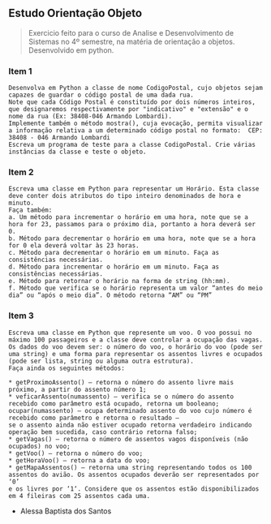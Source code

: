 ## Estudo Orientação Objeto
> Exercicio feito para o curso de Analise e Desenvolvimento de Sistemas no 4º semestre, na matéria de orientação a objetos. Desenvolvido em python.
### Item 1
    Desenvolva em Python a classe de nome CodigoPostal, cujo objetos sejam capazes de guardar o código postal de uma dada rua. 
    Note que cada Código Postal é constituído por dois números inteiros, que designaremos respectivamente por "indicativo" e "extensão" e o nome da rua (Ex: 38408-046 Armando Lombardi).
    Implemente também o método mostra(), cuja evocação, permita visualizar a informação relativa a um determinado código postal no formato:  CEP: 38408 - 046 Armando Lombardi
    Escreva um programa de teste para a classe CodigoPostal. Crie várias instâncias da classe e teste o objeto.
### Item 2 
    Escreva uma classe em Python para representar um Horário. Esta classe deve conter dois atributos do tipo inteiro denominados de hora e minuto. 
    Faça também:
    a. Um método para incrementar o horário em uma hora, note que se a hora for 23, passamos para o próximo dia, portanto a hora deverá ser 0.
    b. Método para decrementar o horário em uma hora, note que se a hora for 0 ela deverá voltar às 23 horas.
    c. Método para decrementar o horário em um minuto. Faça as consistências necessárias.
    d. Método para incrementar o horário em um minuto. Faça as consistências necessárias.
    e. Método para retornar o horário na forma de string (hh:mm).
    f. Método que verifica se o horário representa um valor “antes do meio dia” ou “após o meio dia”. O método retorna “AM” ou “PM”
### Item 3 
    Escreva uma classe em Python que represente um voo. O voo possui no máximo 100 passageiros e a classe deve controlar a ocupação das vagas. 
    Os dados do voo devem ser: o número do voo, o horário do voo (pode ser uma string) e uma forma para representar os assentos livres e ocupados (pode ser lista, string ou alguma outra estrutura). 
    Faça ainda os seguintes métodos:

    * getProximoAssento() – retorna o número do assento livre mais próximo, a partir do assento número 1;
    * veficarAssento(numassento) – verifica se o número do assento recebido como parâmetro está ocupado, retorna um booleano;
    ocupar(numassento) – ocupa determinado assento do voo cujo número é recebido como parâmetro e retorna o resultado – 
    se o assento ainda não estiver ocupado retorna verdadeiro indicando operação bem sucedida, caso contrário retorna falso;
    * getVagas() – retorna o número de assentos vagos disponíveis (não ocupados) no voo;
    * getVoo() – retorna o número do voo;
    * getHoraVoo() – retorna a data do voo;
    * getMapaAssentos() – retorna uma string representando todos os 100 assentos do avião. Os assentos ocupados deverão ser representados por ‘0’ 
    e os livres por ‘1‘. Considere que os assentos estão disponibilizados em 4 fileiras com 25 assentos cada uma. 

* Alessa Baptista dos Santos
